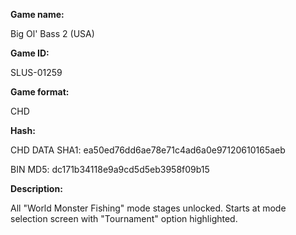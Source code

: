﻿**Game name:**

Big Ol' Bass 2 (USA)

**Game ID:**

SLUS-01259

**Game format:**

CHD

**Hash:**

CHD DATA SHA1: ea50ed76dd6ae78e71c4ad6a0e97120610165aeb

BIN MD5: dc171b34118e9a9cd5d5eb3958f09b15

**Description:**

All "World Monster Fishing" mode stages unlocked. Starts at mode selection screen with "Tournament" option highlighted.
